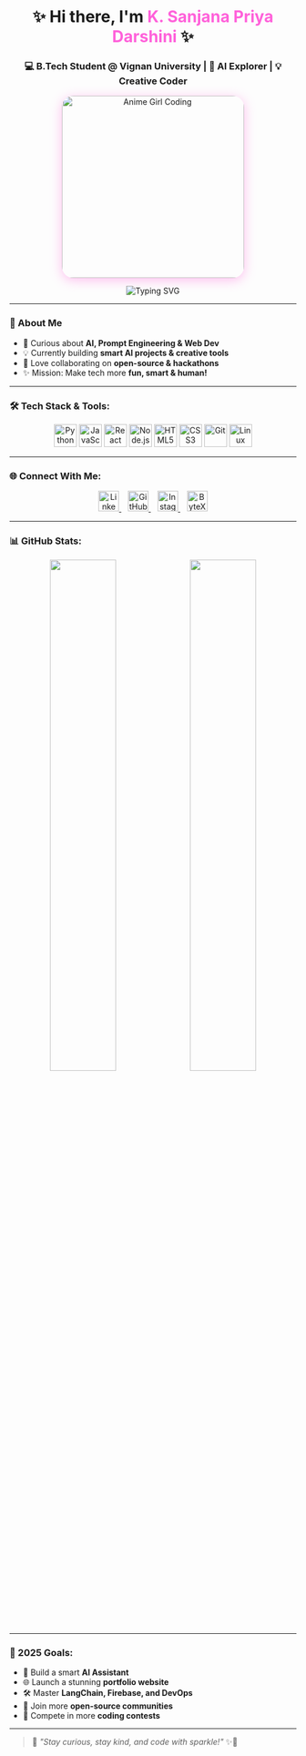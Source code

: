 <!-- README.md -->
<h1 align="center">✨ Hi there, I'm <span style="color:#FF61DA;">K. Sanjana Priya Darshini</span> ✨</h1>
<h3 align="center">💻 B.Tech Student @ Vignan University | 🤖 AI Explorer | 💡 Creative Coder</h3>

<p align="center">
  <img alt="Anime Girl Coding" width="320" style="border-radius: 20px; transition: 0.3s ease-in-out; box-shadow: 0 4px 20px rgba(255, 97, 218, 0.4);" src="https://media.giphy.com/media/l0MYt5jPR6QX5pnqM/giphy.gif" />
</p>

<p align="center">
  <img src="https://readme-typing-svg.herokuapp.com?font=Fira+Code&weight=700&size=22&pause=1000&color=FF61DA&center=true&width=500&lines=Passionate+AI+Developer;Curious+Problem+Solver;Building+Smart+Things+Everyday!" alt="Typing SVG" />
</p>

---

### 🚀 About Me
- 🌟 Curious about **AI, Prompt Engineering & Web Dev**
- 💡 Currently building **smart AI projects & creative tools**
- 🤝 Love collaborating on **open-source & hackathons**
- ✨ Mission: Make tech more **fun, smart & human!**

---

### 🛠️ Tech Stack & Tools:
<p align="center">
  <img src="https://cdn.jsdelivr.net/gh/devicons/devicon/icons/python/python-original.svg" width="40" title="Python" />
  <img src="https://cdn.jsdelivr.net/gh/devicons/devicon/icons/javascript/javascript-original.svg" width="40" title="JavaScript" />
  <img src="https://cdn.jsdelivr.net/gh/devicons/devicon/icons/react/react-original.svg" width="40" title="React" />
  <img src="https://cdn.jsdelivr.net/gh/devicons/devicon/icons/nodejs/nodejs-original.svg" width="40" title="Node.js" />
  <img src="https://cdn.jsdelivr.net/gh/devicons/devicon/icons/html5/html5-original.svg" width="40" title="HTML5" />
  <img src="https://cdn.jsdelivr.net/gh/devicons/devicon/icons/css3/css3-original.svg" width="40" title="CSS3" />
  <img src="https://cdn.jsdelivr.net/gh/devicons/devicon/icons/git/git-original.svg" width="40" title="Git" />
  <img src="https://cdn.jsdelivr.net/gh/devicons/devicon/icons/linux/linux-original.svg" width="40" title="Linux" />
</p>

---

### 🌐 Connect With Me:
<p align="center">
  <a href="https://www.linkedin.com/in/sanjana-priya-darshini-kattamuri-629790217/" target="_blank">
    <img src="https://img.icons8.com/color/48/linkedin.png" width="36" title="LinkedIn" style="transition: transform 0.3s;" onmouseover="this.style.transform='scale(1.2)'" onmouseout="this.style.transform='scale(1)'"/>
  </a> &nbsp;&nbsp;
  <a href="https://github.com/sanjana71006" target="_blank">
    <img src="https://img.icons8.com/material-outlined/48/github.png" width="36" title="GitHub" style="transition: transform 0.3s;" onmouseover="this.style.transform='scale(1.2)'" onmouseout="this.style.transform='scale(1)'"/>
  </a> &nbsp;&nbsp;
  <a href="https://www.instagram.com/priyadarshini71006/" target="_blank">
    <img src="https://img.icons8.com/fluency/48/instagram-new.png" width="36" title="Instagram" style="transition: transform 0.3s;" onmouseover="this.style.transform='scale(1.2)'" onmouseout="this.style.transform='scale(1)'"/>
  </a> &nbsp;&nbsp;
  <a href="https://bytexl.app/sanjanapriyadarshinikattamuri" target="_blank">
    <img src="https://img.icons8.com/ios-filled/50/laptop-coding.png" width="36" title="ByteXL" style="transition: transform 0.3s;" onmouseover="this.style.transform='scale(1.2)'" onmouseout="this.style.transform='scale(1)'"/>
  </a>
</p>

---

### 📊 GitHub Stats:
<p align="center">
  <img src="https://github-readme-stats.vercel.app/api?username=sanjana71006&show_icons=true&theme=tokyonight" width="48%" />
  <img src="https://github-readme-streak-stats.herokuapp.com/?user=sanjana71006&theme=tokyonight" width="48%" />
</p>

---

### 🎯 2025 Goals:
- 🌱 Build a smart **AI Assistant**
- 🌐 Launch a stunning **portfolio website**
- 🛠️ Master **LangChain, Firebase, and DevOps**
- 🤝 Join more **open-source communities**
- 🚀 Compete in more **coding contests**

---

> 💬 *"Stay curious, stay kind, and code with sparkle!"* ✨💖
